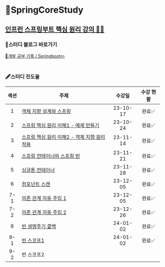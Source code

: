 # 🌱SpringCoreStudy
[인프런 스프링부트 핵심 원리 강의 🧑‍🏫](https://www.inflearn.com/course/%EC%8A%A4%ED%94%84%EB%A7%81-%ED%95%B5%EC%8B%AC-%EC%9B%90%EB%A6%AC-%EA%B8%B0%EB%B3%B8%ED%8E%B8/dashboard)
-----------------
### 📒스터디 블로그 바로가기
[🔗개발 공부 기록 / Springboot✏️](https://yuejeong.tistory.com/category/Study/SpringBoot)
<br></br>

### 🖋️스터디 진도율

| 섹션 | 주제 | 수강일 | 수강 현황 |
|:-------:|--------------|:------:|:---:|
| 1 | [객체 지향 설계와 스프링](https://yuejeong.tistory.com/28) | 23-10-17 | 완료✅ | 
| 2 | [스프링 핵심 원리 이해1 - 예제 만들기](https://yuejeong.tistory.com/29) | 23-10-24 | 완료✅ |
| 3 | [스프링 핵심 원리 이해2 - 객체 지향 원리 적용](https://yuejeong.tistory.com/32)| 23-11-14 | 완료✅ |
| 4 | [스프링 컨테이너와 스프링 빈](https://yuejeong.tistory.com/41) | 23-11-21 | 완료✅ |
| 5 | [싱글톤 컨테이너](https://yuejeong.tistory.com/44) | 23-11-28 | 완료✅ |
| 6 | [컴포넌트 스캔](https://yuejeong.tistory.com/50) | 23-12-05 | 완료✅ |
| 7-1 | [의존 관계 자동 주입 1](https://yuejeong.tistory.com/51) | 23-12-05 | 완료✅ |
| 7-2 | [의존 관계 자동 주입 2](https://yuejeong.tistory.com/59) | 23-12-26 | 완료✅ |
| 8 | [빈 생명주기 콜백](https://yuejeong.tistory.com/m/60) | 24-01-02| 완료✅|
| 9-1 | [빈 스코프1](https://yuejeong.tistory.com/m/61) | 24-01-02 | 완료✅|
| 9-2 | 빈 스코프2 ||

